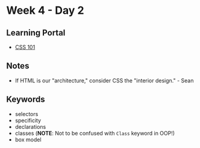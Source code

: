 # Week 4 - Day 2

## Learning Portal

* [CSS 101](https://learn.digitalcrafts.com/immersive/lessons/front-end-foundations/css-101/#overview)

## Notes

* If HTML is our "architecture," consider CSS the "interior design." - Sean

## Keywords

* selectors
* specificity
* declarations
* classes (__NOTE__: Not to be confused with `Class` keyword in OOP!)
* box model
